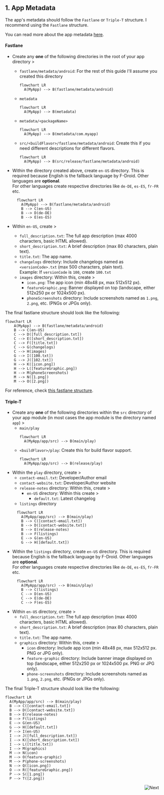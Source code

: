 ## 1. App Metadata
The app's metadata should follow the `Fastlane` or `Triple-T` structure. I recommend using the `Fastlane` structure.

You can read more about the app metadata [here](https://f-droid.org/docs/All_About_Descriptions_Graphics_and_Screenshots/).

#### Fastlane
- Create any **one** of the following directories in the root of your app directory >
  - `fastlane/metadata/android`: For the rest of this guide I'll assume you created this directory
    ```mermaid
    flowchart LR
      A(MyApp) --> B(fastlane/metadata/android)
    ```
  - `metadata`
    ```mermaid
    flowchart LR
      A(MyApp) --> B(metadata)
    ```
  - `metadata/<packageName>`
    ```mermaid
    flowchart LR
      A(MyApp) --> B(metadata/com.myapp)
    ```
  - `src/<buildFlavor>/fastlane/metadata/android`: Create this if you need different descriptions for different flavors.
    ```mermaid
    flowchart LR
      A(MyApp) --> B(src/release/fastlane/metadata/android)
    ```
  
- Within the directory created above, create `en-US` directory. This is required because English is the fallback language by F-Droid. Other languages are **optional**.
  <br>For other languages create respective directories like `de-DE`, `es-ES`, `fr-FR` etc.
  ```mermaid
    flowchart LR
      A(MyApp) --> B(fastlane/metadata/android)
      B --> C(en-US)
      B --> D(de-DE)
      B --> E(es-ES)
    ```
- Within `en-US`, create >
    - `full_description.txt`: The full app description (max 4000 characters, basic HTML allowed).
    - `short_description.txt`: A brief description (max 80 characters, plain text).
    - `title.txt`: The app name.
    - `changelogs` directory: Include changelogs named as `<versionCode>.txt` (max 500 characters, plain text).
        <br>Example: If `versionCode` is `100`, create `100.txt`
    - `images` directory: Within this, create >
        - `icon.png`: The app icon (min 48x48 px, max 512x512 px).
        - `featureGraphic.png`: Banner displayed on top (landscape, either 512x250 px or 1024x500 px).
        - `phoneScreenshots` directory: Include screenshots named as `1.png`, `2.png`, etc. (PNGs or JPGs only).

The final fastlane structure should look like the following:
     
```mermaid
flowchart LR
    A(MyApp) --> B(fastlane/metadata/android)
    B --> C(en-US)
    C --> D([full_description.txt])
    C --> E([short_description.txt])
    C --> F([title.txt])
    C --> G(changelogs)
    C --> H(images)
    G --> I([100.txt])
    G --> J([102.txt])
    H --> K([icon.png])
    H --> L([featureGraphic.png])
    H --> M(phoneScreenshots)
    M --> N([1.png])
    M --> O([2.png])
```

For reference, check [this fastlane structure](https://github.com/StellarSand/IYPS/tree/main/fastlane/metadata/android).

#### Triple-T
- Create any **one** of the following directories within the `src` directory of your app module (in most cases the app module is the directory named `app`) >
  - `main/play`
    ```mermaid
    flowchart LR
      A(MyApp/app/src) --> B(main/play)
    ```
  - `<buildFlavor>/play`: Create this for build flavor support.
    ```mermaid
    flowchart LR
      A(MyApp/app/src) --> B(release/play)
    ```
- Within the  `play` directory, create >
  - `contact-email.txt`: Developer/Author email
  - `contact-website.txt`: Developer/Author website
  - `release-notes` directory: Within this, create >
    - `en-US` directory: Within this create >
      - `default.txt`: Latest changelog
  - `listings` directory
  ```mermaid
    flowchart LR
      A(MyApp/app/src) --> B(main/play)
      B --> C([contact-email.txt])
      B --> D([contact-website.txt])
      B --> E(release-notes)
      B --> F(listings)
      E --> G(en-US)
      G --> H([default.txt])
    ```
- Within the `listings` directory, create `en-US` directory. This is required because English is the fallback language by F-Droid. Other languages are **optional**.
  <br>For other languages create respective directories like `de-DE`, `es-ES`, `fr-FR` etc.
  ```mermaid
    flowchart LR
      A(MyApp/app/src) --> B(main/play)
      B --> C(listings)
      C --> D(en-US)
      C --> E(de-DE)
      C --> F(es-ES)
    ```
- Within `en-US` directory, create >
  - `full_description.txt`: The full app description (max 4000 characters, basic HTML allowed).
  - `short_description.txt`: A brief description (max 80 characters, plain text).
  - `title.txt`: The app name.
  - `graphics` directory: Within this, create >
    - `icon` directory: Include app icon (min 48x48 px, max 512x512 px. PNG or JPG only).
    - `feature-graphic` directory: Include banner image displayed on top (landscape, either 512x250 px or 1024x500 px. PNG or JPG only).
    - `phone-screenshots` directory: Include screenshots named as `1.png`, `2.png`, etc. (PNGs or JPGs only).

The final Triple-T structure should look like the following:
```mermaid
flowchart LR
  A(MyApp/app/src) --> B(main/play)
  B --> C([contact-email.txt])
  B --> D([contact-website.txt])
  B --> E(release-notes)
  B --> F(listings)
  E --> G(en-US)
  G --> H([default.txt])
  F --> I(en-US)
  I --> J([full_description.txt])
  I --> K([short_description.txt])
  I --> L([title.txt])
  I --> M(graphics)
  M --> N(icon)
  M --> O(feature-graphic)
  M --> P(phone-screenshots)
  N --> Q([icon.png])
  O --> R([featureGraphic.png])
  P --> S([1.png])
  P --> T([2.png])
```

[<img align="right" src="https://img.shields.io/static/v1?logo=data:image/svg%2bxml;base64,PHN2ZyB4bWxucz0iaHR0cDovL3d3dy53My5vcmcvMjAwMC9zdmciIGhlaWdodD0iNDhweCIgdmlld0JveD0iMCAtOTYwIDk2MCA5NjAiIHdpZHRoPSI0OHB4IiBmaWxsPSIjRkFGQUZBIj48cGF0aCBkPSJNNjg2LTQ1MEgxOTBxLTEzIDAtMjEuNS04LjVUMTYwLTQ4MHEwLTEzIDguNS0yMS41VDE5MC01MTBoNDk2TDQ1OS03MzdxLTktOS05LTIxdDktMjFxOS05IDIxLTl0MjEgOWwyNzggMjc4cTUgNSA3IDEwdDIgMTFxMCA2LTIgMTF0LTcgMTBMNTAxLTE4MXEtOSA5LTIxIDl0LTIxLTlxLTktOS05LTIxdDktMjFsMjI3LTIyN1oiLz48L3N2Zz4=&label=&message=Next&color=blue&style=for-the-badge" alt="Next">](https://github.com/StellarSand/F-Droid-Submit-Guide/blob/main/Release-Signed-Build.md)